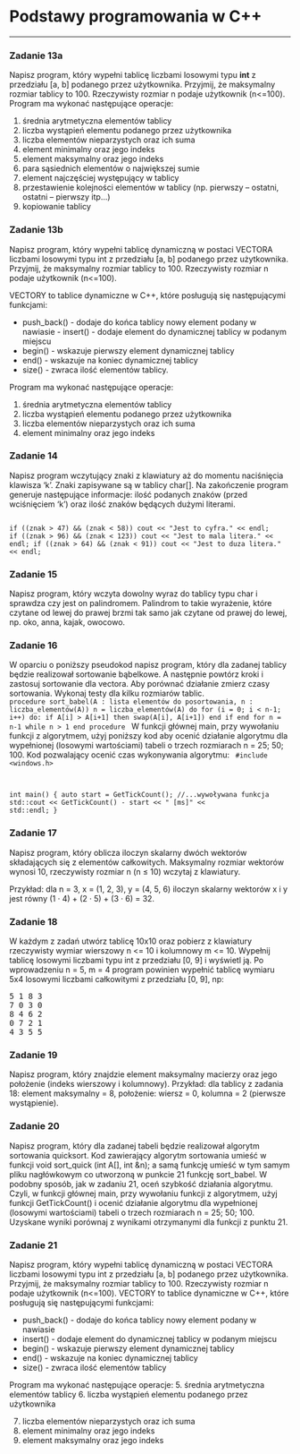 # Podstawy programowania w C++
---

### Zadanie 13a
Napisz program, który wypełni tablicę liczbami losowymi typu <b>int</b> z przedziału [a, b] podanego przez użytkownika. Przyjmij, że maksymalny rozmiar tablicy to 100. Rzeczywisty rozmiar n podaje użytkownik (n<=100). Program ma wykonać następujące operacje:
1. średnia arytmetyczna elementów tablicy
2. liczba wystąpień elementu podanego przez użytkownika
3. liczba elementów nieparzystych oraz ich suma
4. element minimalny oraz jego indeks
5. element maksymalny oraz jego indeks
6. para sąsiednich elementów o największej sumie
7. element najczęściej występujący w tablicy
8. przestawienie kolejności elementów w tablicy (np. pierwszy – ostatni, ostatni –
pierwszy itp...)
9. kopiowanie tablicy

### Zadanie 13b
Napisz program, który wypełni tablicę dynamiczną w postaci VECTORA liczbami losowymi typu int z przedziału [a, b] podanego przez użytkownika. Przyjmij, że maksymalny rozmiar tablicy to 100. Rzeczywisty rozmiar n podaje użytkownik (n<=100).

VECTORY to tablice dynamiczne w C++, które posługują się następującymi funkcjami:
- push_back() - dodaje do końca tablicy nowy element podany w nawiasie - insert() - dodaje element do dynamicznej tablicy w podanym miejscu
- begin() - wskazuje pierwszy element dynamicznej tablicy
- end() - wskazuje na koniec dynamicznej tablicy
- size() - zwraca ilość elementów tablicy.

Program ma wykonać następujące operacje:
1. średnia arytmetyczna elementów tablicy
2. liczba wystąpień elementu podanego przez użytkownika
3. liczba elementów nieparzystych oraz ich suma
4. element minimalny oraz jego indeks

### Zadanie 14
Napisz program wczytujący znaki z klawiatury aż do momentu naciśnięcia klawisza ‘k’. Znaki zapisywane są w tablicy char[]. Na zakończenie program generuje następujące informacje: ilość podanych znaków (przed wciśnięciem ‘k’) oraz ilość znaków będących dużymi literami.

<code>
if ((znak > 47) && (znak < 58)) cout << "Jest to cyfra." << endl;
if ((znak > 96) && (znak < 123)) cout << "Jest to mala litera." << endl; if ((znak > 64) && (znak < 91)) cout << "Jest to duza litera." << endl;
</code>

### Zadanie 15
Napisz program, który wczyta dowolny wyraz do tablicy typu char i sprawdza czy jest on palindromem. Palindrom to takie wyrażenie, które czytane od lewej do prawej brzmi tak samo jak czytane od prawej do lewej, np. oko, anna, kajak, owocowo.

### Zadanie 16
W oparciu o poniższy pseudokod napisz program, który dla zadanej tablicy będzie realizował sortowanie bąbelkowe. A następnie powtórz kroki i zastosuj sortowanie dla vectora. Aby porównać działanie zmierz czasy sortowania. Wykonaj testy dla kilku rozmiarów tablic.
<code>
procedure sort_babel(A : lista elementów do posortowania, n : liczba_elementów(A))
  n = liczba_elementów(A)
do
for (i = 0; i < n-1; i++) do:
if A[i] > A[i+1] then swap(A[i], A[i+1])
end if end for n = n-1
while n > 1 end procedure
</code>
W funkcji głównej main, przy wywołaniu funkcji z algorytmem, użyj poniższy kod aby ocenić działanie algorytmu dla wypełnionej (losowymi wartościami) tabeli o trzech rozmiarach n = 25; 50; 100.
Kod pozwalający ocenić czas wykonywania algorytmu:
<code>
#include <windows.h>
  
int main() {
auto start = GetTickCount();
//...wywoływana funkcja
std::cout << GetTickCount() - start << " [ms]" << std::endl;
}
</code>

### Zadanie 17
Napisz program, który oblicza iloczyn skalarny dwóch wektorów składających się z elementów całkowitych. Maksymalny rozmiar wektorów wynosi 10, rzeczywisty rozmiar n (n ≤ 10) wczytaj z klawiatury.

Przykład: dla n = 3, x = (1, 2, 3), y = (4, 5, 6) iloczyn skalarny wektorów x i y jest równy (1 · 4) + (2 · 5) + (3 · 6) = 32.

### Zadanie 18
W każdym z zadań utwórz tablicę 10x10 oraz pobierz z klawiatury rzeczywisty wymiar wierszowy n <= 10 i kolumnowy m <= 10. Wypełnij tablicę losowymi liczbami typu int z przedziału [0, 9] i wyświetl ją.
Po wprowadzeniu n = 5, m = 4 program powinien wypełnić tablicę wymiaru 5x4 losowymi liczbami całkowitymi z przedziału [0, 9], np:
<pre>
5 1 8 3
7 0 3 0 
8 4 6 2
0 7 2 1
4 3 5 5
</pre>

### Zadanie 19
Napisz program, który znajdzie element maksymalny macierzy oraz jego położenie (indeks wierszowy i kolumnowy).
Przykład: dla tablicy z zadania 18: element maksymalny = 8, położenie: wiersz = 0, kolumna = 2 (pierwsze wystąpienie).

### Zadanie 20
Napisz program, który dla zadanej tabeli będzie realizował algorytm sortowania quicksort. Kod zawierający algorytm sortowania umieść w funkcji void sort_quick (int A[], int &n); a samą funkcję umieść w tym samym pliku nagłówkowym co utworzoną w punkcie 21 funkcję sort_babel.
W podobny sposób, jak w zadaniu 21, oceń szybkość działania algorytmu. Czyli, w funkcji głównej main, przy wywołaniu funkcji z algorytmem, użyj funkcji GetTickCount() i ocenić działanie algorytmu dla wypełnionej (losowymi wartościami) tabeli o trzech rozmiarach n = 25; 50; 100. Uzyskane wyniki porównaj z wynikami otrzymanymi dla funkcji z punktu 21.

### Zadanie 21
Napisz program, który wypełni tablicę dynamiczną w postaci VECTORA liczbami losowymi typu int z przedziału [a, b] podanego przez użytkownika. Przyjmij, że maksymalny rozmiar tablicy to 100. Rzeczywisty rozmiar n podaje użytkownik (n<=100).
VECTORY to tablice dynamiczne w C++, które posługują się następującymi funkcjami:
- push_back() - dodaje do końca tablicy nowy element podany w nawiasie
- insert() - dodaje element do dynamicznej tablicy w podanym miejscu
- begin() - wskazuje pierwszy element dynamicznej tablicy
- end() - wskazuje na koniec dynamicznej tablicy
- size() - zwraca ilość elementów tablicy

Program ma wykonać następujące operacje:
5. średnia arytmetyczna elementów tablicy
6. liczba wystąpień elementu podanego przez użytkownika
  
7. liczba elementów nieparzystych oraz ich suma
8. element minimalny oraz jego indeks
9. element maksymalny oraz jego indeks